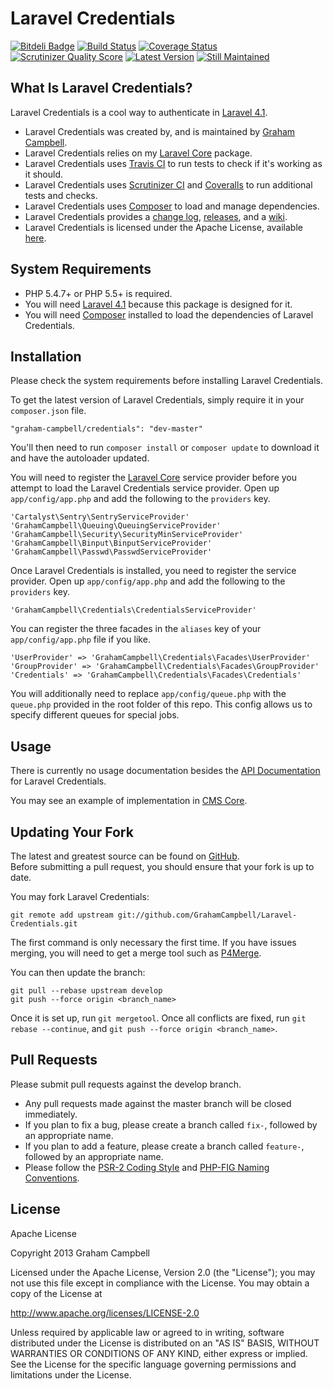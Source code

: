 Laravel Credentials
===================


[![Bitdeli Badge](https://d2weczhvl823v0.cloudfront.net/GrahamCampbell/Laravel-Credentials/trend.png)](https://bitdeli.com/free "Bitdeli Badge")
[![Build Status](https://travis-ci.org/GrahamCampbell/Laravel-Credentials.png?branch=develop)](https://travis-ci.org/GrahamCampbell/Laravel-Credentials)
[![Coverage Status](https://coveralls.io/repos/GrahamCampbell/Laravel-Credentials/badge.png?branch=develop)](https://coveralls.io/r/GrahamCampbell/Laravel-Credentials)
[![Scrutinizer Quality Score](https://scrutinizer-ci.com/g/GrahamCampbell/Laravel-Credentials/badges/quality-score.png?s=b384661adefa74fb4c695e50c7832c7f1ceea470)](https://scrutinizer-ci.com/g/GrahamCampbell/Laravel-Credentials)
[![Latest Version](https://poser.pugx.org/graham-campbell/credentials/v/stable.png)](https://packagist.org/packages/graham-campbell/credentials)
[![Still Maintained](http://stillmaintained.com/GrahamCampbell/Laravel-Credentials.png)](http://stillmaintained.com/GrahamCampbell/Laravel-Credentials)


## What Is Laravel Credentials?

Laravel Credentials is a cool way to authenticate in [Laravel 4.1](http://laravel.com).  

* Laravel Credentials was created by, and is maintained by [Graham Campbell](https://github.com/GrahamCampbell).  
* Laravel Credentials relies on my [Laravel Core](https://github.com/GrahamCampbell/Laravel-Core) package.  
* Laravel Credentials uses [Travis CI](https://travis-ci.org/GrahamCampbell/Laravel-Credentials) to run tests to check if it's working as it should.  
* Laravel Credentials uses [Scrutinizer CI](https://scrutinizer-ci.com/g/GrahamCampbell/Laravel-Credentials) and [Coveralls](https://coveralls.io/r/GrahamCampbell/Laravel-Credentials) to run additional tests and checks.  
* Laravel Credentials uses [Composer](https://getcomposer.org) to load and manage dependencies.  
* Laravel Credentials provides a [change log](https://github.com/GrahamCampbell/Laravel-Credentials/blob/develop/CHANGELOG.md), [releases](https://github.com/GrahamCampbell/Laravel-Credentials/releases), and a [wiki](https://github.com/GrahamCampbell/Laravel-Credentials/wiki).  
* Laravel Credentials is licensed under the Apache License, available [here](https://github.com/GrahamCampbell/Laravel-Credentials/blob/develop/LICENSE.md).  


## System Requirements

* PHP 5.4.7+ or PHP 5.5+ is required.
* You will need [Laravel 4.1](http://laravel.com) because this package is designed for it.  
* You will need [Composer](https://getcomposer.org) installed to load the dependencies of Laravel Credentials.  


## Installation

Please check the system requirements before installing Laravel Credentials.  

To get the latest version of Laravel Credentials, simply require it in your `composer.json` file.  

`"graham-campbell/credentials": "dev-master"`  

You'll then need to run `composer install` or `composer update` to download it and have the autoloader updated.  

You will need to register the [Laravel Core](https://github.com/GrahamCampbell/Laravel-Core) service provider before you attempt to load the Laravel Credentials service provider. Open up `app/config/app.php` and add the following to the `providers` key.  

`'Cartalyst\Sentry\SentryServiceProvider'`  
`'GrahamCampbell\Queuing\QueuingServiceProvider'`  
`'GrahamCampbell\Security\SecurityMinServiceProvider'`  
`'GrahamCampbell\Binput\BinputServiceProvider'`  
`'GrahamCampbell\Passwd\PasswdServiceProvider'`  

Once Laravel Credentials is installed, you need to register the service provider. Open up `app/config/app.php` and add the following to the `providers` key.  

`'GrahamCampbell\Credentials\CredentialsServiceProvider'`  

You can register the three facades in the `aliases` key of your `app/config/app.php` file if you like.  

`'UserProvider' => 'GrahamCampbell\Credentials\Facades\UserProvider'`  
`'GroupProvider' => 'GrahamCampbell\Credentials\Facades\GroupProvider'`  
`'Credentials' => 'GrahamCampbell\Credentials\Facades\Credentials'`  

You will additionally need to replace `app/config/queue.php` with the `queue.php` provided in the root folder of this repo. This config allows us to specify different queues for special jobs.  


## Usage

There is currently no usage documentation besides the [API Documentation](http://grahamcampbell.github.io/Laravel-Credentials
) for Laravel Credentials.  

You may see an example of implementation in [CMS Core](https://github.com/GrahamCampbell/CMS-Core).  


## Updating Your Fork

The latest and greatest source can be found on [GitHub](https://github.com/GrahamCampbell/Laravel-Credentials).  
Before submitting a pull request, you should ensure that your fork is up to date.  

You may fork Laravel Credentials:  

    git remote add upstream git://github.com/GrahamCampbell/Laravel-Credentials.git

The first command is only necessary the first time. If you have issues merging, you will need to get a merge tool such as [P4Merge](http://perforce.com/product/components/perforce_visual_merge_and_diff_tools).  

You can then update the branch:  

    git pull --rebase upstream develop
    git push --force origin <branch_name>

Once it is set up, run `git mergetool`. Once all conflicts are fixed, run `git rebase --continue`, and `git push --force origin <branch_name>`.  


## Pull Requests

Please submit pull requests against the develop branch.  

* Any pull requests made against the master branch will be closed immediately.  
* If you plan to fix a bug, please create a branch called `fix-`, followed by an appropriate name.  
* If you plan to add a feature, please create a branch called `feature-`, followed by an appropriate name.  
* Please follow the [PSR-2 Coding Style](https://github.com/php-fig/fig-standards/blob/master/accepted/PSR-2-coding-style-guide.md) and [PHP-FIG Naming Conventions](https://github.com/php-fig/fig-standards/blob/master/bylaws/002-psr-naming-conventions.md).  


## License

Apache License  

Copyright 2013 Graham Campbell  

Licensed under the Apache License, Version 2.0 (the "License");
you may not use this file except in compliance with the License.
You may obtain a copy of the License at  

 http://www.apache.org/licenses/LICENSE-2.0  

Unless required by applicable law or agreed to in writing, software
distributed under the License is distributed on an "AS IS" BASIS,
WITHOUT WARRANTIES OR CONDITIONS OF ANY KIND, either express or implied.
See the License for the specific language governing permissions and
limitations under the License.  

